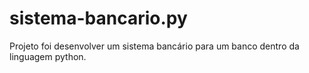 # sistema-bancario.py
Projeto foi desenvolver um sistema bancário para um banco dentro da linguagem python.

